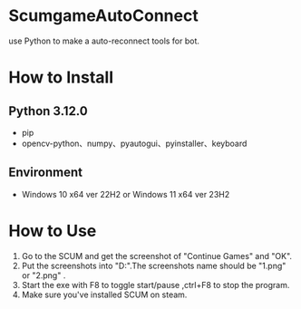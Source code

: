# ScumgameAutoConnect
use Python to make a auto-reconnect tools for bot.

# How to Install
 
 ## Python 3.12.0
 - pip
 - opencv-python、numpy、pyautogui、pyinstaller、keyboard

## Environment
 - Windows 10 x64 ver 22H2 or Windows 11 x64 ver 23H2

# How to Use
 1. Go to the SCUM and get the screenshot of "Continue Games" and "OK".
 2. Put the screenshots into "D:\".The screenshots name should be "1.png" or "2.png" .
 3. Start the exe with F8 to toggle start/pause ,ctrl+F8 to stop the program.
 4. Make sure you've installed SCUM on steam.
